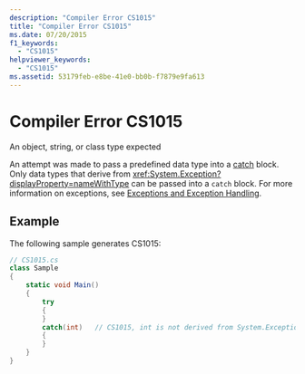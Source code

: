```yaml
---
description: "Compiler Error CS1015"
title: "Compiler Error CS1015"
ms.date: 07/20/2015
f1_keywords: 
  - "CS1015"
helpviewer_keywords: 
  - "CS1015"
ms.assetid: 53179feb-e8be-41e0-bb0b-f7879e9fa613
---
```

# Compiler Error CS1015

An object, string, or class type expected  
  
 An attempt was made to pass a predefined data type into a [catch](../language-reference/keywords/try-catch.md) block. Only data types that derive from <xref:System.Exception?displayProperty=nameWithType> can be passed into a `catch` block. For more information on exceptions, see [Exceptions and Exception Handling](../programming-guide/exceptions/index.md).  
  
## Example  

 The following sample generates CS1015:  
  
```csharp  
// CS1015.cs  
class Sample  
{  
    static void Main()  
    {  
        try
        {  
        }  
        catch(int)   // CS1015, int is not derived from System.Exception  
        {  
        }  
    }  
}  
```
